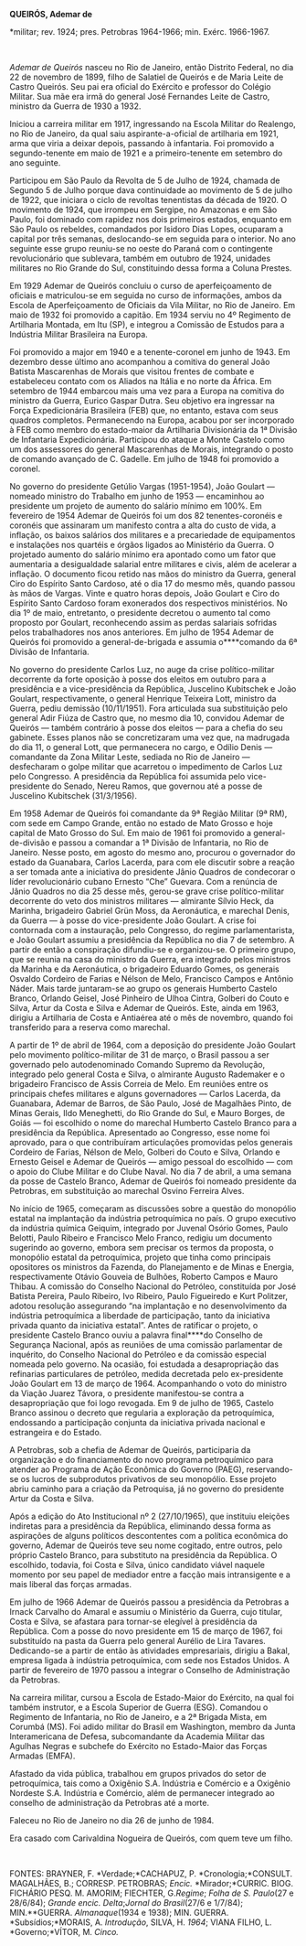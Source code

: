 **QUEIRÓS, Ademar de**

\*militar; rev. 1924; pres. Petrobras 1964-1966; min. Exérc. 1966-1967.

 

*Ademar de Queirós* nasceu no Rio de Janeiro, então Distrito Federal, no
dia 22 de novembro de 1899, filho de Salatiel de Queirós e de Maria
Leite de Castro Queirós. Seu pai era oficial do Exército e professor do
Colégio Militar. Sua mãe era irmã do general José Fernandes Leite de
Castro, ministro da Guerra de 1930 a 1932.

Iniciou a carreira militar em 1917, ingressando na Escola Militar do
Realengo, no Rio de Janeiro, da qual saiu aspirante-a-oficial de
artilharia em 1921, arma que viria a deixar depois, passando à
infantaria. Foi promovido a segundo-tenente em maio de 1921 e a
primeiro-tenente em setembro do ano seguinte.

Participou em São Paulo da Revolta de 5 de Julho de 1924, chamada de
Segundo 5 de Julho porque dava continuidade ao movimento de 5 de julho
de 1922, que iniciara o ciclo de revoltas tenentistas da década de 1920.
O movimento de 1924, que irrompeu em Sergipe, no Amazonas e em São
Paulo, foi dominado com rapidez nos dois primeiros estados, enquanto em
São Paulo os rebeldes, comandados por Isidoro Dias Lopes, ocuparam a
capital por três semanas, deslocando-se em seguida para o interior. No
ano seguinte esse grupo reuniu-se no oeste do Paraná com o contingente
revolucionário que sublevara, também em outubro de 1924, unidades
militares no Rio Grande do Sul, constituindo dessa forma a Coluna
Prestes.

Em 1929 Ademar de Queirós concluiu o curso de aperfeiçoamento de
oficiais e matriculou-se em seguida no curso de informações, ambos da
Escola de Aperfeiçoamento de Oficiais da Vila Militar, no Rio de
Janeiro. Em maio de 1932 foi promovido a capitão. Em 1934 serviu no 4º
Regimento de Artilharia Montada, em Itu (SP), e integrou a Comissão de
Estudos para a Indústria Militar Brasileira na Europa.

Foi promovido a major em 1940 e a tenente-coronel em junho de 1943. Em
dezembro desse último ano acompanhou a comitiva do general João Batista
Mascarenhas de Morais que visitou frentes de combate e estabeleceu
contato com os Aliados na Itália e no norte da África. Em setembro de
1944 embarcou mais uma vez para a Europa na comitiva do ministro da
Guerra, Eurico Gaspar Dutra. Seu objetivo era ingressar na Força
Expedicionária Brasileira (FEB) que, no entanto, estava com seus quadros
completos. Permanecendo na Europa, acabou por ser incorporado à FEB como
membro do estado-maior da Artilharia Divisionária da 1ª Divisão de
Infantaria Expedicionária. Participou do ataque a Monte Castelo como um
dos assessores do general Mascarenhas de Morais, integrando o posto de
comando avançado de C. Gadelle. Em julho de 1948 foi promovido a
coronel.

No governo do presidente Getúlio Vargas (1951-1954), João Goulart —
nomeado ministro do Trabalho em junho de 1953 — encaminhou ao presidente
um projeto de aumento do salário mínimo em 100%. Em fevereiro de 1954
Ademar de Queirós foi um dos 82 tenentes-coronéis e coronéis que
assinaram um manifesto contra a alta do custo de vida, a inflação, os
baixos salários dos militares e a precariedade de equipamentos e
instalações nos quartéis e órgãos ligados ao Ministério da Guerra. O
projetado aumento do salário mínimo era apontado como um fator que
aumentaria a desigualdade salarial entre militares e civis, além de
acelerar a inflação. O documento ficou retido nas mãos do ministro da
Guerra, general Ciro do Espírito Santo Cardoso, até o dia 17 do mesmo
mês, quando passou às mãos de Vargas. Vinte e quatro horas depois, João
Goulart e Ciro do Espírito Santo Cardoso foram exonerados dos
respectivos ministérios. No dia 1º de maio, entretanto, o presidente
decretou o aumento tal como proposto por Goulart, reconhecendo assim as
perdas salariais sofridas pelos trabalhadores nos anos anteriores. Em
julho de 1954 Ademar de Queirós foi promovido a general-de-brigada e
assumia o****comando da 6ª Divisão de Infantaria.

No governo do presidente Carlos Luz, no auge da crise político-militar
decorrente da forte oposição à posse dos eleitos em outubro para a
presidência e a vice-presidência da República, Juscelino Kubitschek e
João Goulart, respectivamente, o general Henrique Teixeira Lott,
ministro da Guerra, pediu demissão (10/11/1951). Fora articulada sua
substituição pelo general Adir Fiúza de Castro que, no mesmo dia 10,
convidou Ademar de Queirós — também contrário à posse dos eleitos — para
a chefia do seu gabinete. Esses planos não se concretizaram uma vez que,
na madrugada do dia 11, o general Lott, que permanecera no cargo, e
Odílio Denis — comandante da Zona Militar Leste, sediada no Rio de
Janeiro — desfecharam o golpe militar que acarretou o impedimento de
Carlos Luz pelo Congresso. A presidência da República foi assumida pelo
vice-presidente do Senado, Nereu Ramos, que governou até a posse de
Juscelino Kubitschek (31/3/1956).

Em 1958 Ademar de Queirós foi comandante da 9ª Região Militar (9ª RM),
com sede em Campo Grande, então no estado de Mato Grosso e hoje capital
de Mato Grosso do Sul. Em maio de 1961 foi promovido a
general-de-divisão e passou a comandar a 1ª Divisão de Infantaria, no
Rio de Janeiro. Nesse posto, em agosto do mesmo ano, procurou o
governador do estado da Guanabara, Carlos Lacerda, para com ele discutir
sobre a reação a ser tomada ante a iniciativa do presidente Jânio
Quadros de condecorar o líder revolucionário cubano Ernesto “Che”
Guevara. Com a renúncia de Jânio Quadros no dia 25 desse mês, gerou-se
grave crise político-militar decorrente do veto dos ministros militares
— almirante Sílvio Heck, da Marinha, brigadeiro Gabriel Grün Moss, da
Aeronáutica, e marechal Denis, da Guerra — à posse do vice-presidente
João Goulart. A crise foi contornada com a instauração, pelo Congresso,
do regime parlamentarista, e João Goulart assumiu a presidência da
República no dia 7 de setembro. A partir de então a conspiração
difundiu-se e organizou-se. O primeiro grupo, que se reunia na casa do
ministro da Guerra, era integrado pelos ministros da Marinha e da
Aeronáutica, o brigadeiro Eduardo Gomes, os generais Osvaldo Cordeiro de
Farias e Nélson de Melo, Francisco Campos e Antônio Náder. Mais tarde
juntaram-se ao grupo os generais Humberto Castelo Branco, Orlando
Geisel, José Pinheiro de Ulhoa Cintra, Golberi do Couto e Silva, Artur
da Costa e Silva e Ademar de Queirós. Este, ainda em 1963, dirigiu a
Artilharia de Costa e Antiaérea até o mês de novembro, quando foi
transferido para a reserva como marechal.

A partir de 1º de abril de 1964, com a deposição do presidente João
Goulart pelo movimento político-militar de 31 de março, o Brasil passou
a ser governado pelo autodenominado Comando Supremo da Revolução,
integrado pelo general Costa e Silva, o almirante Augusto Rademaker e o
brigadeiro Francisco de Assis Correia de Melo. Em reuniões entre os
principais chefes militares e alguns governadores — Carlos Lacerda, da
Guanabara, Ademar de Barros, de São Paulo, José de Magalhães Pinto, de
Minas Gerais, Ildo Meneghetti, do Rio Grande do Sul, e Mauro Borges, de
Goiás — foi escolhido o nome do marechal Humberto Castelo Branco para a
presidência da República. Apresentado ao Congresso, esse nome foi
aprovado, para o que contribuíram articulações promovidas pelos generais
Cordeiro de Farias, Nélson de Melo, Golberi do Couto e Silva, Orlando e
Ernesto Geisel e Ademar de Queirós — amigo pessoal do escolhido — com o
apoio do Clube Militar e do Clube Naval. No dia 7 de abril, a uma semana
da posse de Castelo Branco, Ademar de Queirós foi nomeado presidente da
Petrobras, em substituição ao marechal Osvino Ferreira Alves.

No início de 1965, começaram as discussões sobre a questão do monopólio
estatal na implantação da indústria petroquímica no país. O grupo
executivo da indústria química Geiquim, integrado por Juvenal Osório
Gomes, Paulo Belotti, Paulo Ribeiro e Francisco Melo Franco, redigiu um
documento sugerindo ao governo, embora sem precisar os termos da
proposta, o monopólio estatal da petroquímica, projeto que tinha como
principais opositores os ministros da Fazenda, do Planejamento e de
Minas e Energia, respectivamente Otávio Gouveia de Bulhões, Roberto
Campos e Mauro Thibau. A comissão do Conselho Nacional do Petróleo,
constituída por José Batista Pereira, Paulo Ribeiro, Ivo Ribeiro, Paulo
Figueiredo e Kurt Politzer, adotou resolução assegurando “na implantação
e no desenvolvimento da indústria petroquímica a liberdade de
participação, tanto da iniciativa privada quanto da iniciativa estatal”.
Antes de ratificar o projeto, o presidente Castelo Branco ouviu a
palavra final****do Conselho de Segurança Nacional, após as reuniões de
uma comissão parlamentar de inquérito, do Conselho Nacional do Petróleo
e da comissão especial nomeada pelo governo. Na ocasião, foi estudada a
desapropriação das refinarias particulares de petróleo, medida decretada
pelo ex-presidente João Goulart em 13 de março de 1964. Acompanhando o
voto do ministro da Viação Juarez Távora, o presidente manifestou-se
contra a desapropriação que foi logo revogada. Em 9 de julho de 1965,
Castelo Branco assinou o decreto que regularia a exploração da
petroquímica, endossando a participação conjunta da iniciativa privada
nacional e estrangeira e do Estado.

A Petrobras, sob a chefia de Ademar de Queirós, participaria da
organização e do financiamento do novo programa petroquímico para
atender ao Programa de Ação Econômica do Governo (PAEG), reservando-se
os lucros de subprodutos privativos de seu monopólio. Esse projeto abriu
caminho para a criação da Petroquisa, já no governo do presidente Artur
da Costa e Silva.

Após a edição do Ato Institucional nº 2 (27/10/1965), que instituiu
eleições indiretas para a presidência da República, eliminando dessa
forma as aspirações de alguns políticos descontentes com a política
econômica do governo, Ademar de Queirós teve seu nome cogitado, entre
outros, pelo próprio Castelo Branco, para substituto na presidência da
República. O escolhido, todavia, foi Costa e Silva, único candidato
viável naquele momento por seu papel de mediador entre a facção mais
intransigente e a mais liberal das forças armadas.

Em julho de 1966 Ademar de Queirós passou a presidência da Petrobras a
Irnack Carvalho do Amaral e assumiu o Ministério da Guerra, cujo
titular, Costa e Silva, se afastara para tornar-se elegível à
presidência da República. Com a posse do novo presidente em 15 de março
de 1967, foi substituído na pasta da Guerra pelo general Aurélio de Lira
Tavares. Dedicando-se a partir de então às atividades empresariais,
dirigiu a Bakal, empresa ligada à indústria petroquímica, com sede nos
Estados Unidos. A partir de fevereiro de 1970 passou a integrar o
Conselho de Administração da Petrobras.

Na carreira militar, cursou a Escola de Estado-Maior do Exército, na
qual foi também instrutor, e a Escola Superior de Guerra (ESG). Comandou
o Regimento de Infantaria, no Rio de Janeiro, e a 2ª Brigada Mista, em
Corumbá (MS). Foi adido militar do Brasil em Washington, membro da Junta
Interamericana de Defesa, subcomandante da Academia Militar das Agulhas
Negras e subchefe do Exército no Estado-Maior das Forças Armadas (EMFA).

Afastado da vida pública, trabalhou em grupos privados do setor de
petroquímica, tais como a Oxigênio S.A. Indústria e Comércio e a
Oxigênio Nordeste S.A. Indústria e Comércio, além de permanecer
integrado ao conselho de administração da Petrobras até a morte.

Faleceu no Rio de Janeiro no dia 26 de junho de 1984.

Era casado com Carivaldina Nogueira de Queirós, com quem teve um filho.

 

FONTES: BRAYNER, F. *Verdade;*CACHAPUZ, P. *Cronologia;*CONSULT.
MAGALHÃES, B.; CORRESP. PETROBRAS; *Encic.* *Mirador;*CURRIC. BIOG.
FICHÁRIO PESQ. M. AMORIM; FIECHTER, G.*Regime*; *Folha de S. Paulo*(27 e
28/6/84); *Grande encic. Delta*;*Jornal do Brasil*(27/6 e 1/7/84);
MIN.**GUERRA. *Almanaque*(1934 e 1938); MIN. GUERRA. *Subsídios;*MORAIS,
A. *Introdução*, SILVA, H. *1964*; VIANA FILHO, L. *Governo;*VÍTOR, M.
*Cinco.*

 

 

